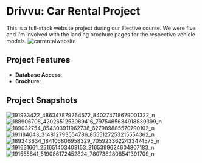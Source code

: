 # Drivvu: Car Rental Project

This is a full-stack website project during our Elective course. We were five and I'm involved with the landing brochure pages for the respective vehicle models.
![carrentalwebsite](https://github.com/user-attachments/assets/e48c409d-6635-4ddc-a713-2efdfb7bdf21)

## Project Features
- **Database Access**:
- **Brochure**:


## Project Snapshots

![191933422_486347879264572_840274718679001322_n](https://github.com/user-attachments/assets/a43ce75f-dcdf-4866-afc0-495387468aa0)
![188906708_4202651253089416_7975465634918839399_n](https://github.com/user-attachments/assets/5a2d2c2a-0dbe-4ca1-83ed-14598e55f9ef)
![189032754_854303911962738_627989885570790102_n](https://github.com/user-attachments/assets/4a66eab7-4e15-4b70-968b-a338f3b408c5)
![191184043_314812793554786_8555127253215554362_n](https://github.com/user-attachments/assets/68bc4fcb-7897-4fcc-9dfe-2608871c3102)
![189343634_184106806958329_7059233622433474575_n](https://github.com/user-attachments/assets/7a50b03c-3f14-4bf5-88bb-e3bd7882437e)
![191631661_251651403403153_3165399624604807183_n](https://github.com/user-attachments/assets/c27746ff-f5ad-4571-8d4c-dda11fddd5b0)
![191555841_519086172452824_7807382808541391709_n](https://github.com/user-attachments/assets/2487027b-3dd0-4d02-955e-1ed9b87f19c9)
